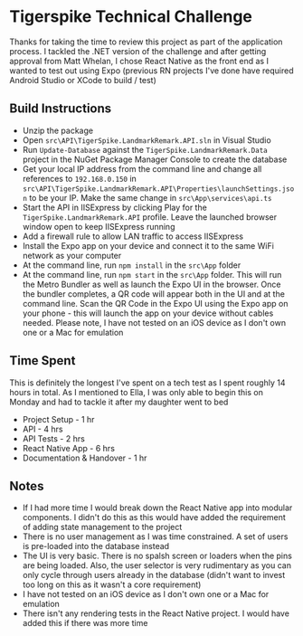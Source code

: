 # Tigerspike Technical Challenge

Thanks for taking the time to review this project as part of the application process. I tackled the .NET version of the challenge and after getting approval from Matt Whelan, I chose React Native as the front end as I wanted to test out using Expo (previous RN projects I've done have required Android Studio or XCode to build / test)

## Build Instructions

 - Unzip the package
 - Open `src\API\TigerSpike.LandmarkRemark.API.sln` in Visual Studio
 - Run `Update-Database` against the `TigerSpike.LandmarkRemark.Data` project in the NuGet Package Manager Console to create the database
 - Get your local IP address from the command line and change all references to `192.168.0.150` in `src\API\TigerSpike.LandmarkRemark.API\Properties\launchSettings.json` to be your IP. Make the same change in `src\App\services\api.ts`
 - Start the API in IISExpress by clicking Play for the `TigerSpike.LandmarkRemark.API` profile. Leave the launched browser window open to keep IISExpress running
 - Add a firewall rule to allow LAN traffic to access IISExpress
 - Install the Expo app on your device and connect it to the same WiFi network as your computer
 - At the command line, run `npm install` in the `src\App` folder
 - At the command line, run `npm start` in the `src\App` folder. This will run the Metro Bundler as well as launch the Expo UI in the browser. Once the bundler completes, a QR code will appear both in the UI and at the command line. Scan the QR Code in the Expo UI using the Expo app on your phone - this will launch the app on your device without cables needed. Please note, I have not tested on an iOS device as I don't own one or a Mac for emulation
 
## Time Spent

This is definitely the longest I've spent on a tech test as I spent roughly 14 hours in total. As I mentioned to Ella, I was only able to begin this on Monday and had to tackle it after my daughter went to bed

 - Project Setup - 1 hr
 - API - 4 hrs
 - API Tests - 2 hrs
 - React Native App - 6 hrs
 - Documentation & Handover - 1 hr
 
## Notes
- If I had more time I would break down the React Native app into modular components. I didn't do this as this would have added the requirement of adding state management to the project
- There is no user management as I was time constrained. A set of users is pre-loaded into the database instead
- The UI is very basic. There is no spalsh screen or loaders when the pins are being loaded. Also, the user selector is very rudimentary as you can only cycle through users already in the database (didn't want to invest too long on this as it wasn't a core requirement)
- I have not tested on an iOS device as I don't own one or a Mac for emulation
- There isn't any rendering tests in the React Native project. I would have added this if there was more time
 
